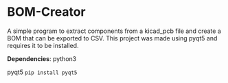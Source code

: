 # BOM-Creator
A simple program to extract components from a kicad_pcb file and create a BOM that can be exported to CSV. This project was made using pyqt5 and requires it to be installed.

**Dependencies**:
python3

pyqt5
`pip install pyqt5`
